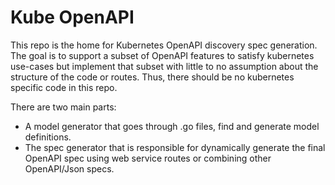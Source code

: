 # Kube OpenAPI

This repo is the home for Kubernetes OpenAPI discovery spec generation. The goal
is to support a subset of OpenAPI features to satisfy kubernetes use-cases but
implement that subset with little to no assumption about the structure of the
code or routes. Thus, there should be no kubernetes specific code in this repo.


There are two main parts:
 - A model generator that goes through .go files, find and generate model
definitions.
 - The spec generator that is responsible for dynamically generate
the final OpenAPI spec using web service routes or combining other
OpenAPI/Json specs.
